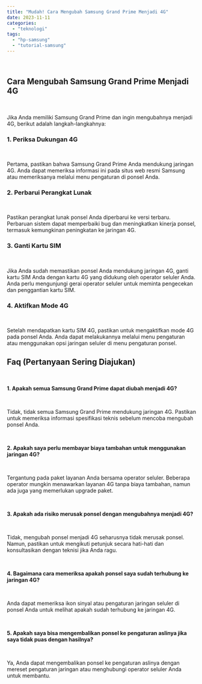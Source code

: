 ```yaml
---
title: "Mudah! Cara Mengubah Samsung Grand Prime Menjadi 4G"
date: 2023-11-11
categories: 
  - "teknologi"
tags: 
  - "hp-samsung"
  - "tutorial-samsung"
---
```


 

## Cara Mengubah Samsung Grand Prime Menjadi 4G

 

Jika Anda memiliki Samsung Grand Prime dan ingin mengubahnya menjadi 4G, berikut adalah langkah-langkahnya:

### 1\. Periksa Dukungan 4G

 

Pertama, pastikan bahwa Samsung Grand Prime Anda mendukung jaringan 4G. Anda dapat memeriksa informasi ini pada situs web resmi Samsung atau memeriksanya melalui menu pengaturan di ponsel Anda.

### 2\. Perbarui Perangkat Lunak

 

Pastikan perangkat lunak ponsel Anda diperbarui ke versi terbaru. Perbaruan sistem dapat memperbaiki bug dan meningkatkan kinerja ponsel, termasuk kemungkinan peningkatan ke jaringan 4G.

### 3\. Ganti Kartu SIM

 

Jika Anda sudah memastikan ponsel Anda mendukung jaringan 4G, ganti kartu SIM Anda dengan kartu 4G yang didukung oleh operator seluler Anda. Anda perlu mengunjungi gerai operator seluler untuk meminta pengecekan dan penggantian kartu SIM.

### 4\. Aktifkan Mode 4G

 

Setelah mendapatkan kartu SIM 4G, pastikan untuk mengaktifkan mode 4G pada ponsel Anda. Anda dapat melakukannya melalui menu pengaturan atau menggunakan opsi jaringan seluler di menu pengaturan ponsel.

## Faq (Pertanyaan Sering Diajukan)

 

**1\. Apakah semua Samsung Grand Prime dapat diubah menjadi 4G?**

 

Tidak, tidak semua Samsung Grand Prime mendukung jaringan 4G. Pastikan untuk memeriksa informasi spesifikasi teknis sebelum mencoba mengubah ponsel Anda.

 

**2\. Apakah saya perlu membayar biaya tambahan untuk menggunakan jaringan 4G?**

 

Tergantung pada paket layanan Anda bersama operator seluler. Beberapa operator mungkin menawarkan layanan 4G tanpa biaya tambahan, namun ada juga yang memerlukan upgrade paket.

 

**3\. Apakah ada risiko merusak ponsel dengan mengubahnya menjadi 4G?**

 

Tidak, mengubah ponsel menjadi 4G seharusnya tidak merusak ponsel. Namun, pastikan untuk mengikuti petunjuk secara hati-hati dan konsultasikan dengan teknisi jika Anda ragu.

 

**4\. Bagaimana cara memeriksa apakah ponsel saya sudah terhubung ke jaringan 4G?**

 

Anda dapat memeriksa ikon sinyal atau pengaturan jaringan seluler di ponsel Anda untuk melihat apakah sudah terhubung ke jaringan 4G.

 

**5\. Apakah saya bisa mengembalikan ponsel ke pengaturan aslinya jika saya tidak puas dengan hasilnya?**

 

Ya, Anda dapat mengembalikan ponsel ke pengaturan aslinya dengan mereset pengaturan jaringan atau menghubungi operator seluler Anda untuk membantu.
